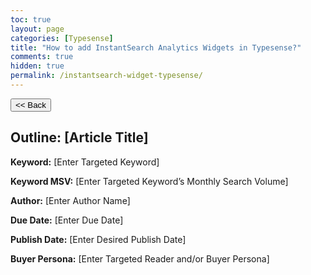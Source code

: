 ```yaml
---
toc: true
layout: page
categories: [Typesense]
title: "How to add InstantSearch Analytics Widgets in Typesense?"
comments: true
hidden: true
permalink: /instantsearch-widget-typesense/
---
```


<button class="back-button" onclick="window.history.back()"><< Back</button>

## Outline: [Article Title]

**Keyword:** [Enter Targeted Keyword]

**Keyword MSV:** [Enter Targeted Keyword’s Monthly Search Volume]

**Author:** [Enter Author Name]

**Due Date:** [Enter Due Date]

**Publish Date:** [Enter Desired Publish Date]

**Buyer Persona:** [Enter Targeted Reader and/or Buyer Persona]

<br>
